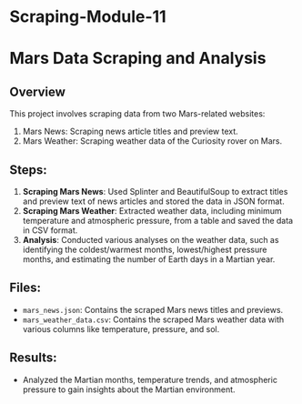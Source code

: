 # Scraping-Module-11

# Mars Data Scraping and Analysis

## Overview
This project involves scraping data from two Mars-related websites:
1. Mars News: Scraping news article titles and preview text.
2. Mars Weather: Scraping weather data of the Curiosity rover on Mars.

## Steps:
1. **Scraping Mars News**: Used Splinter and BeautifulSoup to extract titles and preview text of news articles and stored the data in JSON format.
2. **Scraping Mars Weather**: Extracted weather data, including minimum temperature and atmospheric pressure, from a table and saved the data in CSV format.
3. **Analysis**: Conducted various analyses on the weather data, such as identifying the coldest/warmest months, lowest/highest pressure months, and estimating the number of Earth days in a Martian year.

## Files:
- `mars_news.json`: Contains the scraped Mars news titles and previews.
- `mars_weather_data.csv`: Contains the scraped Mars weather data with various columns like temperature, pressure, and sol.

## Results:
- Analyzed the Martian months, temperature trends, and atmospheric pressure to gain insights about the Martian environment.